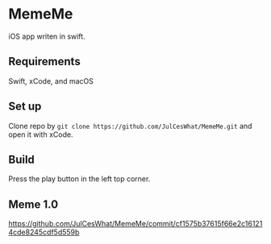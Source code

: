 # MemeMe

iOS app writen in swift.

## Requirements

Swift, xCode, and macOS

## Set up

Clone repo by `git clone https://github.com/JulCesWhat/MemeMe.git` and open it with xCode.

## Build

Press the play button in the left top corner.

## Meme 1.0

https://github.com/JulCesWhat/MemeMe/commit/cf1575b37615f66e2c161214cde8245cdf5d559b
